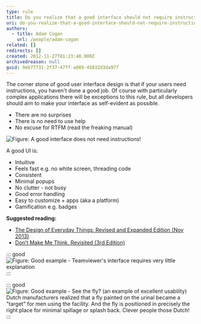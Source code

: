 ```yaml
---
type: rule
title: Do you realize that a good interface should not require instructions?
uri: do-you-realize-that-a-good-interface-should-not-require-instructions
authors:
  - title: Adam Cogan
    url: /people/adam-cogan
related: []
redirects: []
created: 2012-11-27T01:23:48.000Z
archivedreason: null
guid: 9eb77731-2f37-47ff-a089-45832d3da977
---
```

The corner stone of good user interface design is that if your users need instructions, you haven't done a good job. Of course with particularly complex applications there will be exceptions to this rule, but all developers should aim to make your interface as self-evident as possible.

<!--endintro-->

* There are no surprises
* There is no need to use help
* No excuse for RTFM (read the freaking manual)

![Figure: A good interface does not need instructions!](../../assets/SelfEvident.gif)

A good UI is:

* Intuitive
* Feels fast e.g. no white screen, threading code
* Consistent
* Minimal popups
* No clutter - not busy
* Good error handling
* Easy to customize + apps (aka a platform)
* Gamification e.g. badges

**Suggested reading:** 

* [The Design of Everyday Things: Revised and Expanded Edition (Nov 2013)](https://www.amazon.com/Design-Everyday-Things-Revised-Expanded/dp/0465050654)
* [Don’t Make Me Think, Revisited (3rd Edition)](https://www.amazon.com/Dont-Make-Think-Revisited-Usability/dp/0321965515)

::: good
![Figure: Good example - Teamviewer's interface requires very little explanation](teamviewer-interface.jpeg)
:::

::: good
![Figure: Good example - See the fly? (an example of excellent usability) Dutch manufacturers realized that a fly painted on the urinal became a "target" for men using the facility. And the fly is positioned in precisely the right place for minimal spillage or splash back. Clever people those Dutch!](../../assets/FlyInUrinal.jpg)
:::

